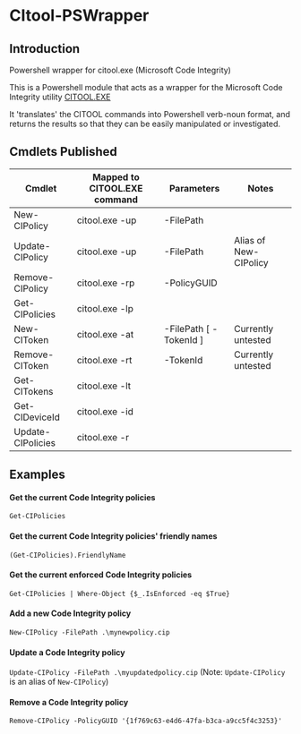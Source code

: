 # CItool-PSWrapper

## Introduction

Powershell wrapper for citool.exe (Microsoft Code Integrity)

This is a Powershell module that acts as a wrapper for the Microsoft Code Integrity utility [CITOOL.EXE](https://learn.microsoft.com/en-us/windows/security/application-security/application-control/windows-defender-application-control/operations/citool-commands)

It 'translates' the CITOOL commands into Powershell verb-noun format, and returns the results so that they can be easily manipulated or investigated.

## Cmdlets Published

| Cmdlet | Mapped to CITOOL.EXE command | Parameters | Notes |
| ------ | ---------------------------- | ---------- |----- |
| New-CIPolicy | citool.exe -up | -FilePath <path to CIP file> | |
| Update-CIPolicy | citool.exe -up | -FilePath <path to CIP file> | Alias of New-CIPolicy |
| Remove-CIPolicy | citool.exe -rp | -PolicyGUID <guid of policy> | |
| Get-CIPolicies | citool.exe -lp | | |
| New-CIToken | citool.exe -at | -FilePath <path to token file> [ -TokenId <token ID> ] | Currently untested |
| Remove-CIToken | citool.exe -rt | -TokenId <token ID> | Currently untested |
| Get-CITokens | citool.exe -lt | | |
| Get-CIDeviceId | citool.exe -id | | |
| Update-CIPolicies | citool.exe -r | | |

## Examples

#### Get the current Code Integrity policies
`Get-CIPolicies`


#### Get the current Code Integrity policies' friendly names
`(Get-CIPolicies).FriendlyName`


#### Get the current enforced Code Integrity policies
`Get-CIPolicies | Where-Object {$_.IsEnforced -eq $True}`


#### Add a new Code Integrity policy
`New-CIPolicy -FilePath .\mynewpolicy.cip`


#### Update a Code Integrity policy
`Update-CIPolicy -FilePath .\myupdatedpolicy.cip`
(Note: `Update-CIPolicy` is an alias of `New-CIPolicy`)


#### Remove a Code Integrity policy
`Remove-CIPolicy -PolicyGUID '{1f769c63-e4d6-47fa-b3ca-a9cc5f4c3253}'`
